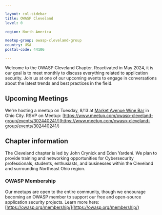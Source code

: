 ```yaml
---

layout: col-sidebar
title: OWASP Cleveland
level: 0

region: North America

meetup-group: owasp-cleveland-group
country: USA
postal-code: 44106

---
```


Welcome to the OWASP Cleveland Chapter. Reactivated in May 2024, it is our goal is to meet monthly to discuss everything related to application security. Join us at one of our upcoming events to engage in conversations about the latest trends and best practices in the field.

## Upcoming Meetings

We're hosting a meetup on Tuesday, 8/13 at [Market Avenue Wine Bar](https://marketavenuewinebar.com/) in Ohio City. RSVP on Meetup: [https://www.meetup.com/owasp-cleveland-group/events/302440241/](https://www.meetup.com/owasp-cleveland-group/events/302440241/)



## Chapter information

The Cleveland chapter is led by John Crynick and Eden Yardeni. We plan to provide training and networking opportunities for Cybersecurity professionals, students, enthusiasts, and businesses within the Cleveland and surrounding Northeast Ohio region. 

### OWASP Membership

Our meetups are open to the entire community, though we encourage becoming an OWASP member to support our free and open-source application security projects. Learn more here: [https://owasp.org/membership/](https://owasp.org/membership/)

<!-- end list -->




